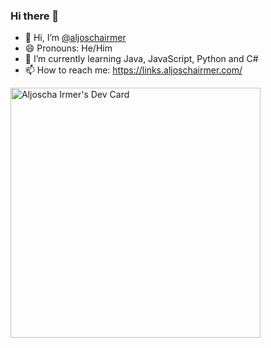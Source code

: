 ### Hi there 👋

<!--
**aljoschairmer/aljoschairmer** is a ✨ _special_ ✨ repository because its `README.md` (this file) appears on your GitHub profile.

Here are some ideas to get you started:
-->
- 👋 Hi, I’m <a rel="me" href="https://mastodon.social/@AljoschaIrmer">@aljoschairmer</a>
- 😄 Pronouns: He/Him
- 🌱 I’m currently learning Java, JavaScript, Python and C#
- 📫 How to reach me: https://links.aljoschairmer.com/
<!--
- 👯 I’m looking to collaborate on ...
- 🤔 I’m looking for help with ...
- 💬 Ask me about ...
- ⚡ Fun fact: ...
- 🔭 I’m currently working on Java Programms
-->
<a href="https://app.daily.dev/aljoschairmer"><img src="https://api.daily.dev/devcards/60ffa68f8d7343379e75a84c16253045.png?r=sky" width="400" alt="Aljoscha Irmer's Dev Card"/></a>
<!--
<a rel="me" href="https://mastodon.social/@AljoschaIrmer">Mastodon</a>
